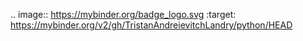 .. image:: https://mybinder.org/badge_logo.svg
 :target: https://mybinder.org/v2/gh/TristanAndreievitchLandry/python/HEAD

